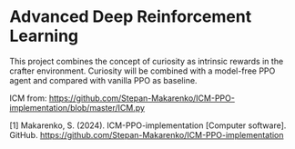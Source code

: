 # Advanced Deep Reinforcement Learning
This project combines the concept of curiosity as intrinsic rewards in the crafter environment. Curiosity will be combined with a model-free PPO agent and compared with vanilla PPO as baseline.


ICM from: https://github.com/Stepan-Makarenko/ICM-PPO-implementation/blob/master/ICM.py

[1] Makarenko, S. (2024). ICM-PPO-implementation [Computer software]. GitHub. https://github.com/Stepan-Makarenko/ICM-PPO-implementation
